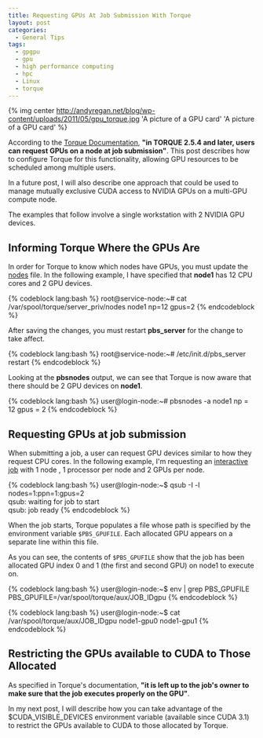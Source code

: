 ```yaml
---
title: Requesting GPUs At Job Submission With Torque
layout: post
categories:
  - General Tips
tags:
  - gpgpu
  - gpu
  - high performance computing
  - hpc
  - Linux
  - torque
---
```

{% img center http://andyregan.net/blog/wp-content/uploads/2011/05/gpu_torque.jpg 'A picture of a GPU card' 'A picture of a GPU card' %}

According to the [Torque Documentation][1], **"in TORQUE 2.5.4 and later, users can request GPUs on a node at job submission"**. This 
post describes how to configure Torque for this functionality, allowing GPU resources to be scheduled among multiple users.

In a future post, I will also describe one approach that could be used to manage mutually exclusive CUDA access to NVIDIA GPUs on a 
multi-GPU compute node.

The examples that follow involve a single workstation with 2 NVIDIA GPU devices.

## Informing Torque Where the GPUs Are

In order for Torque to know which nodes have GPUs, you must update the [nodes][2] file. In the following example, I have specified 
that **node1** has 12 CPU cores and 2 GPU devices.

{% codeblock lang:bash %}
root@service-node:~# cat /var/spool/torque/server_priv/nodes
node1 np=12 gpus=2
{% endcodeblock %}

After saving the changes, you must restart **pbs_server** for the change to take affect.

{% codeblock lang:bash %}
root@service-node:~# /etc/init.d/pbs_server restart
{% endcodeblock %}

Looking at the **pbsnodes** output, we can see that Torque is now aware that there should be 2 GPU devices on **node1**.

{% codeblock lang:bash %}
user@login-node:~# pbsnodes -a
node1
     np = 12
     gpus = 2
{% endcodeblock %}

## Requesting GPUs at job submission

When submitting a job, a user can request GPU devices similar to how they request CPU cores. In the following example, 
I'm requesting an [interactive job][3] with 1 node , 1 processor per node and 2 GPUs per node.

{% codeblock lang:bash %}
user@login-node:~$ qsub -I -l nodes=1:ppn=1:gpus=2  
qsub: waiting for job <job id> to start  
qsub: job <job id> ready
{% endcodeblock %}

When the job starts, Torque populates a file whose path is specified by the environment variable `$PBS_GPUFILE`. Each 
allocated GPU appears on a separate line within this file.

As you can see, the contents of `$PBS_GPUFILE` show that the job has been allocated GPU index 0 and 1 (the first and 
second GPU) on node1 to execute on.

{% codeblock lang:bash %}
user@login-node:~$ env | grep PBS_GPUFILE
PBS_GPUFILE=/var/spool/torque/aux/JOB_IDgpu
{% endcodeblock %}

{% codeblock lang:bash %}
user@login-node:~$ cat /var/spool/torque/aux/JOB_IDgpu
node1-gpu0
node1-gpu1
{% endcodeblock %}

## Restricting the GPUs available to CUDA to Those Allocated

As specified in Torque's documentation, **"it is left up to the job's owner to make sure that the job executes properly on the GPU"**.

In my next post, I will describe how you can take advantage of the $CUDA\_VISIBLE\_DEVICES environment variable (available since CUDA 3.1) to restrict the GPUs available to CUDA to those allocated by Torque.

 [1]: http://www.adaptivecomputing.com/resources/docs/torque/3.7schedulinggpus.php
 [2]: http://www.adaptivecomputing.com/resources/docs/torque/1.5nodeconfig.php
 [3]: http://www.clusterresources.com/torquedocs21/users/2.2files.shtml#interactive
